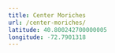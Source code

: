 ```yaml
---
title: Center Moriches
url: /center-moriches/
latitude: 40.800242700000005
longitude: -72.7901318
---
```

